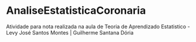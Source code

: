 # AnaliseEstatisticaCoronaria
Atividade para nota realizada na aula de Teoria de Aprendizado Estatistico - Levy José Santos Montes | Guilherme Santana Dória
